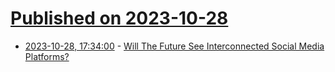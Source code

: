 # [Published on 2023-10-28](index.md)

* [2023-10-28, 17:34:00](https://tech.slashdot.org/story/23/10/28/0313203/will-the-future-see-interconnected-social-media-platforms?utm_source=rss1.0mainlinkanon&utm_medium=feed) - [Will The Future See Interconnected Social Media Platforms?](https://tech.slashdot.org/story/23/10/28/0313203/will-the-future-see-interconnected-social-media-platforms?utm_source=rss1.0mainlinkanon&utm_medium=feed)
